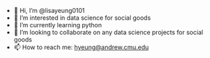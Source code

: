 - 👋 Hi, I’m @lisayeung0101
- 👀 I’m interested in data science for social goods  
- 🌱 I’m currently learning python
- 💞️ I’m looking to collaborate on any data science projects for social goods
- 📫 How to reach me: hyeung@andrew.cmu.edu

<!---
lisayeung0101/lisayeung0101 is a ✨ special ✨ repository because its `README.md` (this file) appears on your GitHub profile.
You can click the Preview link to take a look at your changes.
--->
